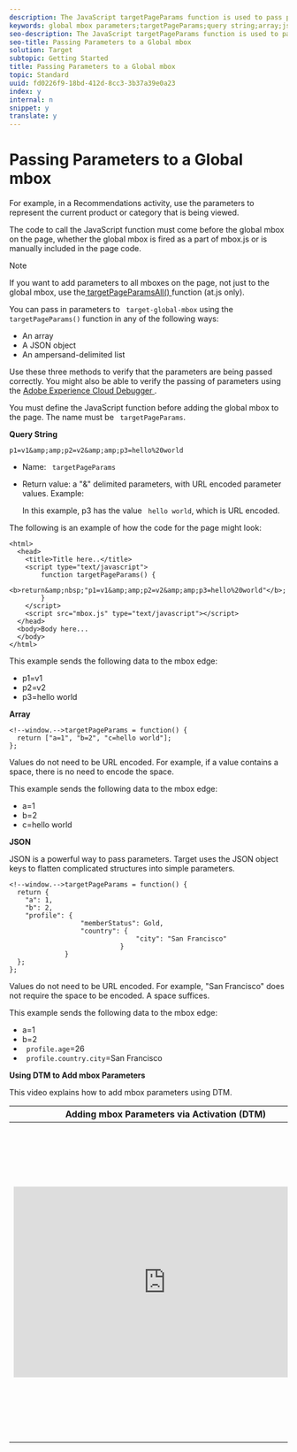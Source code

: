```yaml
---
description: The JavaScript targetPageParams function is used to pass parameters to the global mbox. This is needed in any scenario where additional targeting/context information is to be passed into Target.
keywords: global mbox parameters;targetPageParams;query string;array;json;dtm;dynamic tag management
seo-description: The JavaScript targetPageParams function is used to pass parameters to the global mbox. This is needed in any scenario where additional targeting/context information is to be passed into Target.
seo-title: Passing Parameters to a Global mbox
solution: Target
subtopic: Getting Started
title: Passing Parameters to a Global mbox
topic: Standard
uuid: fd0226f9-18bd-412d-8cc3-3b37a39e0a23
index: y
internal: n
snippet: y
translate: y
---
```


# Passing Parameters to a Global mbox

For example, in a Recommendations activity, use the parameters to represent the current product or category that is being viewed. 

The code to call the JavaScript function must come before the global mbox on the page, whether the global mbox is fired as a part of mbox.js or is manually included in the page code. 


>[!NOTE]
>
>If you want to add parameters to all mboxes on the page, not just to the global mbox, use the[ targetPageParamsAll() ](../../../c_seting_up_target/c_implementing_target/c_target-atjs-implementation/cmp_at.js_Functions.md#reference_97E77FCDD793403685ECCA5A44305F93) function (at.js only). 



You can pass in parameters to ` target-global-mbox` using the ` targetPageParams()` function in any of the following ways: 


* An array
* A JSON object
* An ampersand-delimited list


Use these three methods to verify that the parameters are being passed correctly. You might also be able to verify the passing of parameters using the [ Adobe Experience Cloud Debugger ](https://marketing.adobe.com/resources/help/en_US/sc/implement/debugger.html). 

You must define the JavaScript function before adding the global mbox to the page. The name must be ` targetPageParams`. 

**Query String** 


```
p1=v1&amp;amp;p2=v2&amp;amp;p3=hello%20world
```



* Name: ` targetPageParams`
* Return value: a "&amp;" delimited parameters, with URL encoded parameter values. Example: 

  In this example, p3 has the value ` hello world`, which is URL encoded. 



The following is an example of how the code for the page might look: 


```
<html> 
  <head> 
    <title>Title here..</title> 
    <script type="text/javascript"> 
        function targetPageParams() { 
           
<b>return&amp;nbsp;"p1=v1&amp;amp;p2=v2&amp;amp;p3=hello%20world"</b>; 
        } 
    </script> 
    <script src="mbox.js" type="text/javascript"></script> 
  </head> 
  <body>Body here... 
  </body> 
</html>
```


This example sends the following data to the mbox edge: 


* p1=v1
* p2=v2
* p3=hello world


**Array** 


```
<!--window.-->targetPageParams = function() { 
  return ["a=1", "b=2", "c=hello world"]; 
}; 

```


Values do not need to be URL encoded. For example, if a value contains a space, there is no need to encode the space. 

This example sends the following data to the mbox edge: 


* a=1
* b=2
* c=hello world


**JSON** 

JSON is a powerful way to pass parameters. Target uses the JSON object keys to flatten complicated structures into simple parameters. 


```
<!--window.-->targetPageParams = function() { 
  return { 
    "a": 1, 
    "b": 2, 
    "profile": { 
                  "memberStatus": Gold, 
                  "country": { 
                                "city": "San Francisco" 
                            } 
              } 
  }; 
}; 

```


Values do not need to be URL encoded. For example, "San Francisco" does not require the space to be encoded. A space suffices. 

This example sends the following data to the mbox edge: 


* a=1
* b=2
* ` profile.age`=26
* ` profile.country.city`=San Francisco


**Using DTM to Add mbox Parameters** 

This video explains how to add mbox parameters using DTM. 



<table id="table_C56F4BE9B867463380013C584D97DAD2"> 
 <thead> 
  <tr> 
   <th class="entry" colspan="2"> Adding mbox Parameters via Activation (DTM) </th> 
   <th colname="col3" class="entry"> 4:25 </th> 
  </tr> 
 </thead>
 <tbody> 
  <tr> 
   <td colspan="2"> <p> 
     <div width="550" class="video-iframe"> 
      <iframe src="https://www.youtube.com/embed/hA0MctwZKlg/" frameborder="0" webkitallowfullscreen="true" mozallowfullscreen="true" oallowfullscreen="true" msallowfullscreen="true" allowfullscreen="allowfullscreen" scrolling="no" width="550" height="345">https://www.youtube.com/embed/hA0MctwZKlg/</iframe>
     </div> </p> </td> 
   <td colname="col3"> <p> 
     <ul id="ul_B17C3EFA4B664415AE0159E418FF45C4"> 
      <li id="li_916224D2105348BE93D60015B2F43D4F">Map a static name/value pair to a parameter or profile parameter in the target-global-mbox </li> 
      <li id="li_0FED234A3A054DEAB62C4F58BAB47F7F">understand the basics of a data element </li> 
      <li id="li_6C4D1871E45D40118D7D9D4DF81547B5">Map a dynamic data element value to a parameter or profile parameter in the target-global-mbox </li> 
     </ul> </p> </td> 
  </tr> 
 </tbody> 
</table>

